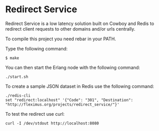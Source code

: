 # Redirect Service #

Redirect Service is a low latency solution built on Cowboy and Redis
to redirect client requests to other domains and/or urls centrally.

To compile this project you need rebar in your PATH.

Type the following command:
```
$ make
```

You can then start the Erlang node with the following command:
```
./start.sh
```

To create a sample JSON dataset in Redis use the following command:
```
./redis-cli
set "redirect:localhost" '{"Code": "301", "Destination": "http://fleximus.org/projects/redirect_service/"}'
```

To test the redirect use curl:
```
curl -I /dev/stdout http://localhost:8080
```
